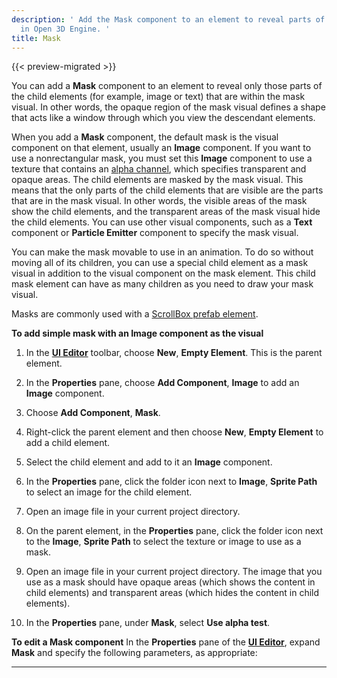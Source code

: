 ```yaml
---
description: ' Add the Mask component to an element to reveal parts of the child element
  in Open 3D Engine. '
title: Mask
---
```


{{< preview-migrated >}}

You can add a **Mask** component to an element to reveal only those parts of the child elements (for example, image or text) that are within the mask visual. In other words, the opaque region of the mask visual defines a shape that acts like a window through which you view the descendant elements.


When you add a **Mask** component, the default mask is the visual component on that element, usually an **Image** component. If you want to use a nonrectangular mask, you must set this **Image** component to use a texture that contains an [alpha channel](/docs/userguide/ly-glos-chap#alpha_channel), which specifies transparent and opaque areas. The child elements are masked by the mask visual. This means that the only parts of the child elements that are visible are the parts that are in the mask visual. In other words, the visible areas of the mask show the child elements, and the transparent areas of the mask visual hide the child elements. You can use other visual components, such as a **Text** component or **Particle Emitter** component to specify the mask visual.

You can make the mask movable to use in an animation. To do so without moving all of its children, you can use a special child element as a mask visual in addition to the visual component on the mask element. This child mask element can have as many children as you need to draw your mask visual.

Masks are commonly used with a [ScrollBox prefab element](/docs/user-guide/interactivity/user-interface/editor/components-scrollbox.md).

**To add simple mask with an Image component as the visual**

1. In the [**UI Editor**](/docs/user-guide/interactivity/user-interface/editor/using.md) toolbar, choose **New**, **Empty Element**. This is the parent element.

1. In the **Properties** pane, choose **Add Component**, **Image** to add an **Image** component.

1. Choose **Add Component**, **Mask**.

1. Right-click the parent element and then choose **New**, **Empty Element** to add a child element.

1. Select the child element and add to it an **Image** component.

1. In the **Properties** pane, click the folder icon next to **Image**, **Sprite Path** to select an image for the child element.

1. Open an image file in your current project directory.

1. On the parent element, in the **Properties** pane, click the folder icon next to the **Image**, **Sprite Path** to select the texture or image to use as a mask.

1. Open an image file in your current project directory. The image that you use as a mask should have opaque areas (which shows the content in child elements) and transparent areas (which hides the content in child elements).

1. In the **Properties** pane, under **Mask**, select **Use alpha test**.

**To edit a Mask component**
In the **Properties** pane of the [**UI Editor**](/docs/user-guide/interactivity/user-interface/editor/using.md), expand **Mask** and specify the following parameters, as appropriate:
****

